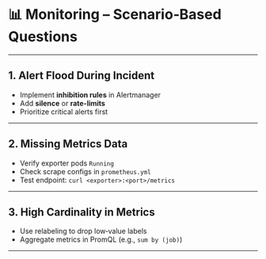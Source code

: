 # 📊 Monitoring – Scenario‑Based Questions

---

## 1. Alert Flood During Incident

- Implement **inhibition rules** in Alertmanager  
- Add **silence** or **rate-limits**  
- Prioritize critical alerts first

---

## 2. Missing Metrics Data

- Verify exporter pods `Running`  
- Check scrape configs in `prometheus.yml`  
- Test endpoint: `curl <exporter>:<port>/metrics`

---

## 3. High Cardinality in Metrics

- Use relabeling to drop low‑value labels  
- Aggregate metrics in PromQL (e.g., `sum by (job)`)

---
